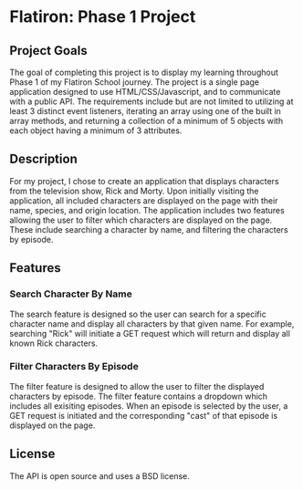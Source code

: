 # Flatiron: Phase 1 Project

## Project Goals

The goal of completing this project is to display my learning throughout Phase 1 of my Flatiron School journey. The project is a single page application designed to use HTML/CSS/Javascript, and to communicate with a public API. The requirements include but are not limited to utilizing at least 3 distinct event listeners, iterating an array using one of the built in array methods, and returning a collection of a minimum of 5 objects with each object having a minimum of 3 attributes. 

## Description

For my project, I chose to create an application that displays characters from the television show, Rick and Morty. Upon initially visiting the application, all included characters are displayed on the page with their name, species, and origin location. The application includes two features allowing the user to filter which characters are displayed on the page. These include searching a character by name, and filtering the characters by episode.

## Features

### Search Character By Name

The search feature is designed so the user can search for a specific character name and display all characters by that given name. For example, searching "Rick" will initiate a GET request which will return and display all known Rick characters.

### Filter Characters By Episode

The filter feature is designed to allow the user to filter the displayed characters by episode. The filter feature contains a dropdown which includes all exisiting episodes. When an episode is selected by the user, a GET request is initiated and the corresponding "cast" of that episode is displayed on the page.

## License

The API is open source and uses a BSD license.